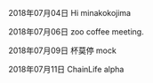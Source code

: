 2018年07月04日
Hi minakokojima

2018年07月06日
zoo coffee meeting.

2018年07月09日
杯莫停 mock

2018年07月11日
ChainLife alpha